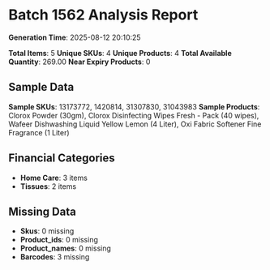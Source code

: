 # Batch 1562 Analysis Report

**Generation Time**: 2025-08-12 20:10:25

**Total Items**: 5
**Unique SKUs**: 4
**Unique Products**: 4
**Total Available Quantity**: 269.00
**Near Expiry Products**: 0

## Sample Data
**Sample SKUs**: 13173772, 1420814, 31307830, 31043983
**Sample Products**: Clorox Powder (30gm), Clorox Disinfecting Wipes Fresh - Pack (40 wipes), Wafeer Dishwashing Liquid Yellow Lemon (4 Liter), Oxi Fabric Softener Fine Fragrance (1 Liter)

## Financial Categories
- **Home Care**: 3 items
- **Tissues**: 2 items

## Missing Data
- **Skus**: 0 missing
- **Product_ids**: 0 missing
- **Product_names**: 0 missing
- **Barcodes**: 3 missing
